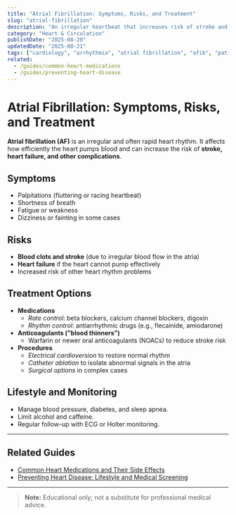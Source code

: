 ```yaml
---
title: "Atrial Fibrillation: Symptoms, Risks, and Treatment"
slug: "atrial-fibrillation"
description: "An irregular heartbeat that increases risk of stroke and heart failure — how it's diagnosed and treated."
category: "Heart & Circulation"
publishDate: "2025-08-20"
updatedDate: "2025-08-21"
tags: ["cardiology", "arrhythmia", "atrial fibrillation", "afib", "patientguide"]
related:
  - /guides/common-heart-medications
  - /guides/preventing-heart-disease
---
```


# Atrial Fibrillation: Symptoms, Risks, and Treatment

**Atrial fibrillation (AF)** is an irregular and often rapid heart rhythm. It affects how efficiently the heart pumps blood and can increase the risk of **stroke, heart failure, and other complications**.

## Symptoms
- Palpitations (fluttering or racing heartbeat)  
- Shortness of breath  
- Fatigue or weakness  
- Dizziness or fainting in some cases  

## Risks
- **Blood clots and stroke** (due to irregular blood flow in the atria)  
- **Heart failure** if the heart cannot pump effectively  
- Increased risk of other heart rhythm problems  

## Treatment Options
- **Medications**  
  - *Rate control*: beta blockers, calcium channel blockers, digoxin  
  - *Rhythm control*: antiarrhythmic drugs (e.g., flecainide, amiodarone)  
- **Anticoagulants ("blood thinners")**  
  - Warfarin or newer oral anticoagulants (NOACs) to reduce stroke risk  
- **Procedures**  
  - *Electrical cardioversion* to restore normal rhythm  
  - *Catheter ablation* to isolate abnormal signals in the atria  
  - *Surgical options* in complex cases  

## Lifestyle and Monitoring
- Manage blood pressure, diabetes, and sleep apnea.  
- Limit alcohol and caffeine.  
- Regular follow-up with ECG or Holter monitoring.  

---

## Related Guides
- [Common Heart Medications and Their Side Effects](/guides/common-heart-medications)  
- [Preventing Heart Disease: Lifestyle and Medical Screening](/guides/preventing-heart-disease)  

---

> **Note:** Educational only; not a substitute for professional medical advice.
